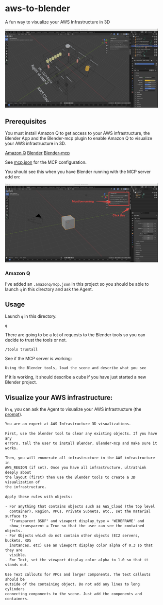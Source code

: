 # aws-to-blender

A fun way to visualize your AWS Infrastructure in 3D

![Blender Visualization](./docs/blender-full-scene.png)

## Prerequisites

You must install Amazon Q to get access to your AWS infrastructure, the Blender
App and the Blender-mcp plugin to enable Amazon Q to visualize your AWS
infrastructure in 3D.

[Amazon Q](https://aws.amazon.com/q/)
[Blender](https://www.blender.org/download/)
[Blender-mcp](https://github.com/ahujasid/blender-mcp)

See [mcp.json](./docs/mcp.json) for the MCP configuration.

You should see this when you have Blender running with the MCP server add on:

![Blender New Scene](./docs/blender-new-scene.png)

### Amazon Q

I've added an `.amazonq/mcp.json` in this project so you should be able to
launch `q` in this directory and ask the Agent.

## Usage

Launch `q` in this directory.

```bash
q
```

There are going to be a lot of requests to the Blender tools so you can decide
to trust the tools or not.

```text
/tools trustall
```

See if the MCP server is working:

```text
Using the Blender tools, load the scene and describe what you see
```

If it is working, it should describe a cube if you have just started a new
Blender project.

## Visualize your AWS infrastructure:

In `q`, you can ask the Agent to visualize your AWS infrastructure (the
[prompt](./docs/aws-to-blender-prompt.md)).

```text
You are an expert at AWS Infrastructure 3D visualizations.

First, use the blender tool to clear any existing objects. If you have any
errors, tell the user to install Blender, Blender-mcp and make sure it works.

Then, you will enumerate all infrastructure in the AWS infrastructure in
AWS_REGION (if set). Once you have all infrastructure, ultrathink deeply about
the layout (first) then use the Blender tools to create a 3D visualization of
the infrastructure.

Apply these rules with objects:

- For anything that contains objects such as AWS_Cloud (the top level
  container), Region, VPCs, Private Subnets, etc., set the material surface to
  "Transparent BSDF" and viewport display_type = 'WIREFRAME' and
  show_transparent = True so that the user can see the contained objects.
- For Objects which do not contain other objects (EC2 servers, buckets, RDS
  instances, etc) use an viewport display color alpha of 0.3 so that they are
  visible.
- For Text, set the viewport display color alpha to 1.0 so that it stands out.

Use Text callouts for VPCs and larger components. The text callouts should be
outside of the containing object. Do not add any lines to long cylinders
connecting components to the scene. Just add the components and containers.
```
